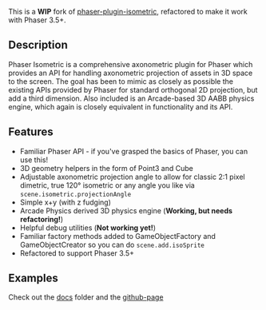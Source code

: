 This is a **WIP** fork of [phaser-plugin-isometric](https://github.com/lewster32/phaser-plugin-isometric), refactored to make it work with Phaser 3.5+.

## Description
Phaser Isometric is a comprehensive axonometric plugin for Phaser which provides an API for handling axonometric projection of assets in 3D space to the screen.
The goal has been to mimic as closely as possible the existing APIs provided by Phaser for standard orthogonal 2D projection, but add a third dimension.
Also included is an Arcade-based 3D AABB physics engine, which again is closely equivalent in functionality and its API.

## Features

* Familiar Phaser API - if you've grasped the basics of Phaser, you can use this!
* 3D geometry helpers in the form of Point3 and Cube
* Adjustable axonometric projection angle to allow for classic 2:1 pixel dimetric, true 120° isometric or any angle you like via ```scene.isometric.projectionAngle```
* Simple x+y (with z fudging)
* Arcade Physics derived 3D physics engine (**Working, but needs refactoring!**)
* Helpful debug utilities (**Not working yet!**)
* Familiar factory methods added to GameObjectFactory and GameObjectCreator so you can do ```scene.add.isoSprite```
* Refactored to support Phaser 3.5+

## Examples
Check out the [docs](https://github.com/sebashwa/phaser3-plugin-isometric/tree/master/docs) folder and the [github-page](https://sebashwa.github.io/phaser3-plugin-isometric/)
